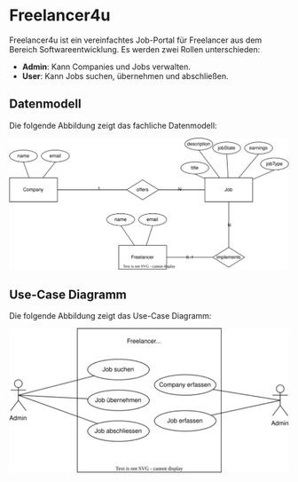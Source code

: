 # Freelancer4u

Freelancer4u ist ein vereinfachtes Job-Portal für Freelancer aus dem Bereich Softwareentwicklung. Es werden zwei Rollen unterschieden:

- **Admin**: Kann Companies und Jobs verwalten.
- **User**: Kann Jobs suchen, übernehmen und abschließen.

## Datenmodell

Die folgende Abbildung zeigt das fachliche Datenmodell:

![Datenmodell](assets/datenmodell.drawio.svg)
## Use-Case Diagramm

Die folgende Abbildung zeigt das Use-Case Diagramm:

![Use-Case Diagramm](assets/use-case.drawio.svg)
